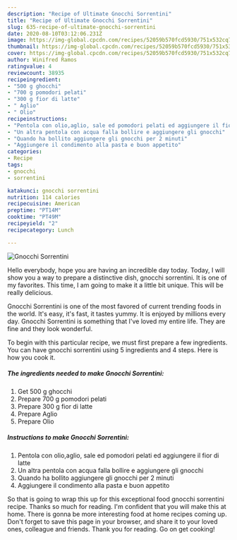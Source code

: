 ```yaml
---
description: "Recipe of Ultimate Gnocchi Sorrentini"
title: "Recipe of Ultimate Gnocchi Sorrentini"
slug: 635-recipe-of-ultimate-gnocchi-sorrentini
date: 2020-08-10T03:12:06.231Z
image: https://img-global.cpcdn.com/recipes/52059b570fcd5930/751x532cq70/gnocchi-sorrentini-recipe-main-photo.jpg
thumbnail: https://img-global.cpcdn.com/recipes/52059b570fcd5930/751x532cq70/gnocchi-sorrentini-recipe-main-photo.jpg
cover: https://img-global.cpcdn.com/recipes/52059b570fcd5930/751x532cq70/gnocchi-sorrentini-recipe-main-photo.jpg
author: Winifred Ramos
ratingvalue: 4
reviewcount: 38935
recipeingredient:
- "500 g ghocchi"
- "700 g pomodori pelati"
- "300 g fior di latte"
- " Aglio"
- " Olio"
recipeinstructions:
- "Pentola con olio,aglio, sale ed pomodori pelati ed aggiungere il fior di latte"
- "Un altra pentola con acqua falla bollire e aggiungere gli gnocchi"
- "Quando ha bollito aggiungere gli gnocchi per 2 minuti"
- "Aggiungere il condimento alla pasta e buon appetito"
categories:
- Recipe
tags:
- gnocchi
- sorrentini

katakunci: gnocchi sorrentini 
nutrition: 114 calories
recipecuisine: American
preptime: "PT14M"
cooktime: "PT49M"
recipeyield: "2"
recipecategory: Lunch

---
```



![Gnocchi Sorrentini](https://img-global.cpcdn.com/recipes/52059b570fcd5930/751x532cq70/gnocchi-sorrentini-recipe-main-photo.jpg)

Hello everybody, hope you are having an incredible day today. Today, I will show you a way to prepare a distinctive dish, gnocchi sorrentini. It is one of my favorites. This time, I am going to make it a little bit unique. This will be really delicious.

Gnocchi Sorrentini is one of the most favored of current trending foods in the world. It's easy, it's fast, it tastes yummy. It is enjoyed by millions every day. Gnocchi Sorrentini is something that I've loved my entire life. They are fine and they look wonderful.




To begin with this particular recipe, we must first prepare a few ingredients. You can have gnocchi sorrentini using 5 ingredients and 4 steps. Here is how you cook it.

<!--inarticleads1-->

##### The ingredients needed to make Gnocchi Sorrentini:

1. Get 500 g ghocchi
1. Prepare 700 g pomodori pelati
1. Prepare 300 g fior di latte
1. Prepare  Aglio
1. Prepare  Olio




<!--inarticleads2-->

##### Instructions to make Gnocchi Sorrentini:

1. Pentola con olio,aglio, sale ed pomodori pelati ed aggiungere il fior di latte
1. Un altra pentola con acqua falla bollire e aggiungere gli gnocchi
1. Quando ha bollito aggiungere gli gnocchi per 2 minuti
1. Aggiungere il condimento alla pasta e buon appetito




So that is going to wrap this up for this exceptional food gnocchi sorrentini recipe. Thanks so much for reading. I'm confident that you will make this at home. There is gonna be more interesting food at home recipes coming up. Don't forget to save this page in your browser, and share it to your loved ones, colleague and friends. Thank you for reading. Go on get cooking!
